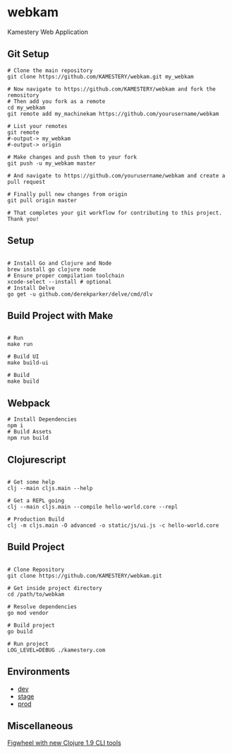 # webkam
Kamestery Web Application

## Git Setup

```{bash}
# Clone the main repository
git clone https://github.com/KAMESTERY/webkam.git my_webkam

# Now navigate to https://github.com/KAMESTERY/webkam and fork the remository
# Then add you fork as a remote
cd my_webkam
git remote add my_machinekam https://github.com/yourusername/webkam

# List your remotes
git remote
#-output-> my_webkam
#-output-> origin

# Make changes and push them to your fork
git push -u my_webkam master

# And navigate to https://github.com/yourusername/webkam and create a pull request

# Finally pull new changes from origin
git pull origin master

# That completes your git workflow for contributing to this project. Thank you!

```

## Setup

```{bash}

# Install Go and Clojure and Node
brew install go clojure node
# Ensure proper compilation toolchain
xcode-select --install # optional
# Install Delve
go get -u github.com/derekparker/delve/cmd/dlv

```

## Build Project with Make

```{bash}

# Run
make run

# Build UI
make build-ui

# Build
make build

```

## Webpack

```{bash}
# Install Dependencies
npm i
# Build Assets
npm run build

```

## Clojurescript

```{bash}

# Get some help
clj --main cljs.main --help

# Get a REPL going
clj --main cljs.main --compile hello-world.core --repl

# Production Build
clj -m cljs.main -O advanced -o static/js/ui.js -c hello-world.core

```

## Build Project

```{bash}

# Clone Repository
git clone https://github.com/KAMESTERY/webkam.git

# Get inside project directory
cd /path/to/webkam

# Resolve dependencies
go mod vendor

# Build project
go build

# Run project
LOG_LEVEL=DEBUG ./kamestery.com

```

## Environments

* [dev](https://dev.kamestery.com)
* [stage](https://stage.kamestery.com)
* [prod](https://kamestery.com)


## Miscellaneous

[Figwheel with new Clojure 1.9 CLI tools](http://www.functionalbytes.nl/clojure/nodejs/figwheel/repl/clojurescript/cli/2017/12/20/tools-deps-figwheel.html)

